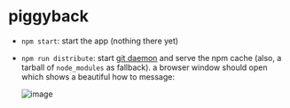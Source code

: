 # piggyback

- `npm start`: start the app (nothing there yet)
- `npm run distribute`: start [git daemon](https://gist.github.com/datagrok/5080545) and serve the npm cache (also, a tarball of `node_modules` as fallback). a browser window should open which shows a beautiful how to message:

  ![image](https://user-images.githubusercontent.com/170145/34012509-5755e21e-e114-11e7-8ae5-0a7dfc0efe97.png)
